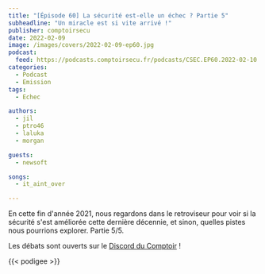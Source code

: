 ```yaml
---
title: "[Épisode 60] La sécurité est-elle un échec ? Partie 5"
subheadline: "Un miracle est si vite arrivé !"
publisher: comptoirsecu
date: 2022-02-09
image: /images/covers/2022-02-09-ep60.jpg
podcast:
  feed: https://podcasts.comptoirsecu.fr/podcasts/CSEC.EP60.2022-02-10.ECHEC_5.m4a
categories:
  - Podcast
  - Emission
tags:
  - Echec

authors:
  - jil
  - ptro46
  - laluka
  - morgan

guests:
  - newsoft

songs:
  - it_aint_over

---
```


En cette fin d'année 2021, nous regardons dans le retroviseur pour voir si la sécurité s'est améliorée cette dernière décennie, et sinon, quelles pistes nous pourrions explorer. Partie 5/5.

Les débats sont ouverts sur le [Discord du Comptoir](https://discord.comptoirsecu.fr) !

{{< podigee >}}


